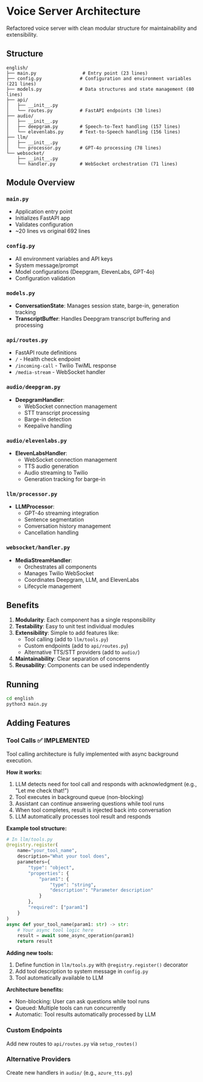 # Voice Server Architecture

Refactored voice server with clean modular structure for maintainability and extensibility.

## Structure

```
english/
├── main.py                 # Entry point (23 lines)
├── config.py              # Configuration and environment variables (221 lines)
├── models.py              # Data structures and state management (80 lines)
├── api/
│   ├── __init__.py
│   └── routes.py          # FastAPI endpoints (30 lines)
├── audio/
│   ├── __init__.py
│   ├── deepgram.py        # Speech-to-Text handling (157 lines)
│   └── elevenlabs.py      # Text-to-Speech handling (156 lines)
├── llm/
│   ├── __init__.py
│   └── processor.py       # GPT-4o processing (78 lines)
└── websocket/
    ├── __init__.py
    └── handler.py         # WebSocket orchestration (71 lines)
```

## Module Overview

### `main.py`
- Application entry point
- Initializes FastAPI app
- Validates configuration
- ~20 lines vs original 692 lines

### `config.py`
- All environment variables and API keys
- System message/prompt
- Model configurations (Deepgram, ElevenLabs, GPT-4o)
- Configuration validation

### `models.py`
- **ConversationState**: Manages session state, barge-in, generation tracking
- **TranscriptBuffer**: Handles Deepgram transcript buffering and processing

### `api/routes.py`
- FastAPI route definitions
- `/` - Health check endpoint
- `/incoming-call` - Twilio TwiML response
- `/media-stream` - WebSocket handler

### `audio/deepgram.py`
- **DeepgramHandler**:
  - WebSocket connection management
  - STT transcript processing
  - Barge-in detection
  - Keepalive handling

### `audio/elevenlabs.py`
- **ElevenLabsHandler**:
  - WebSocket connection management
  - TTS audio generation
  - Audio streaming to Twilio
  - Generation tracking for barge-in

### `llm/processor.py`
- **LLMProcessor**:
  - GPT-4o streaming integration
  - Sentence segmentation
  - Conversation history management
  - Cancellation handling

### `websocket/handler.py`
- **MediaStreamHandler**:
  - Orchestrates all components
  - Manages Twilio WebSocket
  - Coordinates Deepgram, LLM, and ElevenLabs
  - Lifecycle management

## Benefits

1. **Modularity**: Each component has a single responsibility
2. **Testability**: Easy to unit test individual modules
3. **Extensibility**: Simple to add features like:
   - Tool calling (add to `llm/tools.py`)
   - Custom endpoints (add to `api/routes.py`)
   - Alternative TTS/STT providers (add to `audio/`)
4. **Maintainability**: Clear separation of concerns
5. **Reusability**: Components can be used independently

## Running

```bash
cd english
python3 main.py
```

## Adding Features

### Tool Calls ✅ IMPLEMENTED

Tool calling architecture is fully implemented with async background execution.

**How it works:**
1. LLM detects need for tool call and responds with acknowledgment (e.g., "Let me check that!")
2. Tool executes in background queue (non-blocking)
3. Assistant can continue answering questions while tool runs
4. When tool completes, result is injected back into conversation
5. LLM automatically processes tool result and responds

**Example tool structure:**
```python
# In llm/tools.py
@registry.register(
    name="your_tool_name",
    description="What your tool does",
    parameters={
        "type": "object",
        "properties": {
            "param1": {
                "type": "string",
                "description": "Parameter description"
            }
        },
        "required": ["param1"]
    }
)
async def your_tool_name(param1: str) -> str:
    # Your async tool logic here
    result = await some_async_operation(param1)
    return result
```

**Adding new tools:**
1. Define function in `llm/tools.py` with `@registry.register()` decorator
2. Add tool description to system message in `config.py`
3. Tool automatically available to LLM

**Architecture benefits:**
- Non-blocking: User can ask questions while tool runs
- Queued: Multiple tools can run concurrently
- Automatic: Tool results automatically processed by LLM

### Custom Endpoints
Add new routes to `api/routes.py` via `setup_routes()`

### Alternative Providers
Create new handlers in `audio/` (e.g., `azure_tts.py`)

